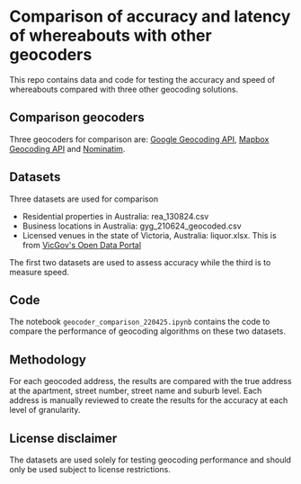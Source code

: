 # Comparison of accuracy and latency of whereabouts with other geocoders
This repo contains data and code for testing the accuracy and speed of whereabouts compared with three other geocoding solutions.

## Comparison geocoders
Three geocoders for comparison are: [Google Geocoding API](https://developers.google.com/maps/documentation/geocoding/overview), [Mapbox Geocoding API](https://docs.mapbox.com/api/search/geocoding/) and [Nominatim](https://nominatim.org/).


## Datasets
Three datasets are used for comparison
- Residential properties in Australia: rea_130824.csv
- Business locations in Australia: gyg_210624_geocoded.csv
- Licensed venues in the state of Victoria, Australia: liquor.xlsx. This is from [VicGov's Open Data Portal](https://discover.data.vic.gov.au/dataset/victorian-liquor-licences-by-location)

The first two datasets are used to assess accuracy while the third is to measure speed.

## Code
The notebook `geocoder_comparison_220425.ipynb` contains the code to compare the performance of geocoding algorithms on these two datasets.

## Methodology
For each geocoded address, the results are compared with the true address at the apartment, street number, street name and suburb level. Each address is manually reviewed to create the results for the accuracy at each level of granularity.

## License disclaimer
The datasets are used solely for testing geocoding performance and should only be used subject to license restrictions. 